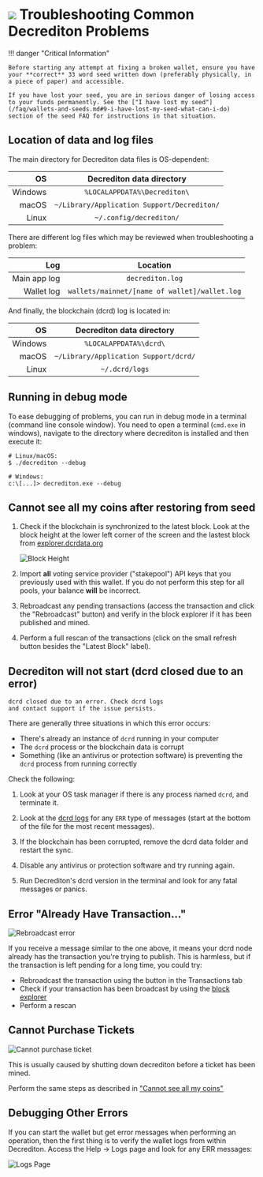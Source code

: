 # <img class="dcr-icon" src="/img/dcr-icons/Wallet.svg" /> Troubleshooting Common Decrediton Problems

!!! danger "Critical Information"

    Before starting any attempt at fixing a broken wallet, ensure you have your **correct** 33 word seed written down (preferably physically, in a piece of paper) and accessible.

    If you have lost your seed, you are in serious danger of losing access to your funds permanently. See the ["I have lost my seed"](/faq/wallets-and-seeds.md#9-i-have-lost-my-seed-what-can-i-do) section of the seed FAQ for instructions in that situation.


## Location of data and log files

The main directory for Decrediton data files is OS-dependent:

| OS      | Decrediton data directory                   |
| -------:|:-------------------------------------------:|
| Windows | `%LOCALAPPDATA%\Decrediton\`                |
| macOS   | `~/Library/Application Support/Decrediton/` |
| Linux   | `~/.config/decrediton/`                     |

There are different log files which may be reviewed when troubleshooting a problem:

| Log          | Location                                      |
| ------------:|:---------------------------------------------:|
| Main app log | `decrediton.log`                              |
| Wallet log   | `wallets/mainnet/[name of wallet]/wallet.log` |

And finally, the blockchain (dcrd) log is located in:

| OS      | Decrediton data directory                   |
| -------:|:-------------------------------------------:|
| Windows | `%LOCALAPPDATA%\dcrd\`                      |
| macOS   | `~/Library/Application Support/dcrd/`       |
| Linux   | `~/.dcrd/logs`                              |


## Running in debug mode

To ease debugging of problems, you can run in debug mode in a terminal (command line console window). You need to open a terminal (`cmd.exe` in windows), navigate to the directory where decrediton is installed and then execute it:

```
# Linux/macOS:
$ ./decrediton --debug

# Windows:
c:\[...]> decrediton.exe --debug
```

## Cannot see all my coins after restoring from seed

1. Check if the blockchain is synchronized to the latest block. Look at the block height at the lower left corner of the screen and the lastest block from [explorer.dcrdata.org](https://explorer.dcrdata.org)

    ![Block Height](/img/decrediton/trouble-blockheight.png)

2. Import **all** voting service provider ("stakepool") API keys that you previously used with this wallet. If you do not perform this step for all pools, your balance **will** be incorrect.

3. Rebroadcast any pending transactions (access the transaction and click the "Rebroadcast" button) and verify in the block explorer if it has been published and mined.

4. Perform a full rescan of the transactions (click on the small refresh button besides the "Latest Block" label).

## Decrediton will not start (dcrd closed due to an error)

```
dcrd closed due to an error. Check dcrd logs
and contact support if the issue persists.
```

There are generally three situations in which this error occurs:

- There's already an instance of `dcrd` running in your computer
- The `dcrd` process or the blockchain data is corrupt
- Something (like an antivirus or protection software) is preventing the `dcrd` process from running correctly

Check the following:

1. Look at your OS task manager if there is any process named `dcrd`, and terminate it.

2. Look at the [dcrd logs](#location-of-data-and-log-files) for any `ERR` type of messages (start at the bottom of the file for the most recent messages).

3. If the blockchain has been corrupted, remove the dcrd data folder and restart the sync.

4. Disable any antivirus or protection software and try running again.

5. Run Decrediton's dcrd version in the terminal and look for any fatal messages or panics.

## Error "Already Have Transaction..."

![Rebroadcast error](/img/decrediton/trouble-rebroadcast.png)

If you receive a message similar to the one above, it means your dcrd node already has the transaction you're trying to publish. This is harmless, but if the transaction is left pending for a long time, you could try:

- Rebroadcast the transaction using the button in the Transactions tab
- Check if your transaction has been broadcast by using the [block explorer](https://explorer.dcrdata.org/)  
- Perform a rescan

## Cannot Purchase Tickets

![Cannot purchase ticket](/img/decrediton/trouble-purchaseticket.png)

This is usually caused by shutting down decrediton before a ticket has been mined.

Perform the same steps as described in ["Cannot see all my coins"](#cannot-see-all-my-coins-after-restoring-from-seed)

## Debugging Other Errors

If you can start the wallet but get error messages when performing an operation, then the first thing is to verify the wallet logs from within Decrediton. Access the Help -> Logs page and look for any ERR messages:

![Logs Page](/img/decrediton/trouble-logs.png)
